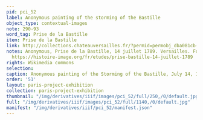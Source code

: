 ```yaml
---
pid: pci_52
label: Anonymous painting of the storming of the Bastille
object_type: contextual-images
note: 290-93
word_tag: Prise de la Bastille
item: Prise de la Bastille
link: http://collections.chateauversailles.fr/?permid=permobj_dba081cb-aa6b-4689-9d11-aeaef44a6291
notes: Anonymous, Prise de la Bastille, 14 juillet 1789. Versailles. For more see
  https://histoire-image.org/fr/etudes/prise-bastille-14-juillet-1789
rights: Wikimedia commons
selection: 
caption: Anonymous painting of the Storming of the Bastille, July 14, 1789 at Versailles
order: '51'
layout: paris-project-exhibition
collection: paris-project-exhibition
thumbnail: "/img/derivatives/iiif/images/pci_52/full/250,/0/default.jpg"
full: "/img/derivatives/iiif/images/pci_52/full/1140,/0/default.jpg"
manifest: "/img/derivatives/iiif/pci_52/manifest.json"
---
```

